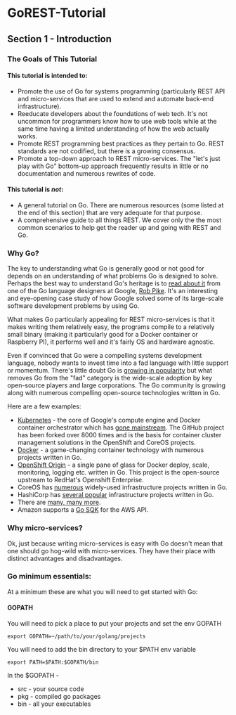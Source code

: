 # GoREST-Tutorial
## Section 1 - Introduction
### The Goals of This Tutorial

#### This tutorial is intended to:
* Promote the use of Go for systems programming (particularly REST API and micro-services that are used to extend and automate back-end infrastructure).
* Reeducate developers about the foundations of web tech. It's not uncommon for programmers know how to use web tools while at the same time having a limited understanding of how the web actually works.
* Promote REST programming best practices as they pertain to Go. REST standards are not codified, but there is a growing consensus.
* Promote a top-down approach to REST micro-services. The "let's just play with Go" bottom-up approach frequently results in little or no documentation and numerous rewrites of code.

#### This tutorial is _not_:
* A general tutorial on Go. There are numerous resources (some listed at the end of this section) that are very adequate for that purpose.
* A comprehensive guide to all things REST. We cover only the the most common scenarios to help get the reader up and going with REST and Go.

### Why Go?
The key to understanding what Go is generally good or not good for depends on an understanding of what problems Go is designed to solve. Perhaps the best way to understand Go's heritage is to [read about it](https://talks.golang.org/2012/splash.article) from one of the Go language designers at Google, [Rob Pike](https://research.google.com/pubs/r.html). It's an interesting and eye-opening case study of how Google solved some of its large-scale software development problems by using Go.

What makes Go particularly appealing for REST micro-services is that it makes writing them relatively easy, the programs compile to a relatively small binary (making it particularly good for a Docker container or Raspberry PI), it performs well and it's fairly OS and hardware agnostic.

Even if convinced that Go were a compelling systems development language, nobody wants to invest time into a fad language with little support or momentum. There's little doubt Go is [growing in popularity](http://www.infoworld.com/article/3130072/application-development/with-help-from-docker-googles-go-jumps-in-popularity.html) but what removes Go from the "fad" category is the wide-scale adoption by key open-source players and large corporations. The Go community is growing along with numerous compelling open-source technologies written in Go.

Here are a few examples:
* [Kubernetes](https://github.com/kubernetes/kubernetes) - the core of Google's compute engine and Docker container orchestrator which has [gone mainstream](https://kubernetes.io/case-studies/). The GitHub project has been forked over 8000 times and is the basis for container cluster management solutions in the OpenShift and CoreOS projects.
* [Docker](https://github.com/docker) - a game-changing container technology with numerous projects written in Go.
* [OpenShift Origin](https://github.com/openshift/) - a single pane of glass for Docker deploy, scale, monitoring, logging etc. written in Go. This project is the open-source upstream to RedHat's Openshift Enterprise.
* CoreOS has [numerous](https://github.com/coreos/) widely-used infrastructure projects written in Go.
* HashiCorp has [several popular](https://github.com/hashicorp) infrastructure projects written in Go.
* There are [many, many more](https://github.com/avelino/awesome-go).
* Amazon supports a [Go SQK](https://aws.amazon.com/sdk-for-go/) for the AWS API.

### Why micro-services?
Ok, just because writing micro-services is easy with Go doesn't mean that one should go hog-wild with micro-services. They have their place with distinct advantages and disadvantages.

### Go minimum essentials:
At a minimum these are what you will need to get started with Go:
#### GOPATH
You will need to pick a place to put your projects and set the env GOPATH

```export GOPATH=~/path/to/your/golang/projects```

You will need to add the bin directory to your $PATH env variable

```export PATH=$PATH:$GOPATH/bin```

In the $GOPATH -
* src - your source code
* pkg - compiled go packages
* bin - all your executables

